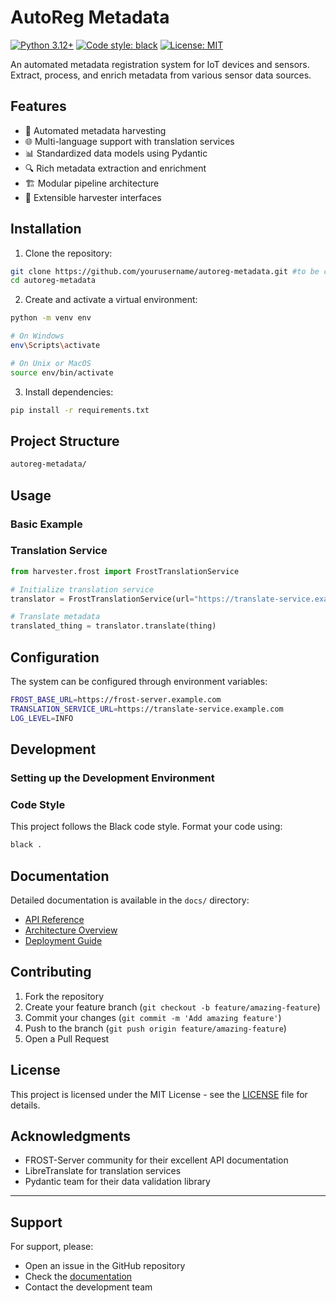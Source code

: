 # AutoReg Metadata

[![Python 3.12+](https://img.shields.io/badge/python-3.12+-blue.svg)](https://www.python.org/downloads/)
[![Code style: black](https://img.shields.io/badge/code%20style-black-000000.svg)](https://github.com/psf/black)
[![License: MIT](https://img.shields.io/badge/License-MIT-yellow.svg)](https://opensource.org/licenses/MIT)

An automated metadata registration system for IoT devices and sensors. Extract, process, and enrich metadata from various sensor data sources.

## Features

- 🔄 Automated metadata harvesting
- 🌐 Multi-language support with translation services
- 📊 Standardized data models using Pydantic
- 🔍 Rich metadata extraction and enrichment
- 🏗️ Modular pipeline architecture
- 🔌 Extensible harvester interfaces

## Installation

1. Clone the repository:

```bash
git clone https://github.com/yourusername/autoreg-metadata.git #to be changed
cd autoreg-metadata
```

2. Create and activate a virtual environment:

```bash
python -m venv env

# On Windows
env\Scripts\activate

# On Unix or MacOS
source env/bin/activate
```

3. Install dependencies:

```bash
pip install -r requirements.txt
```

## Project Structure

```bash
autoreg-metadata/

```

## Usage

### Basic Example

### Translation Service

```python
from harvester.frost import FrostTranslationService

# Initialize translation service
translator = FrostTranslationService(url="https://translate-service.example.com")

# Translate metadata
translated_thing = translator.translate(thing)
```

## Configuration

The system can be configured through environment variables:

```bash
FROST_BASE_URL=https://frost-server.example.com
TRANSLATION_SERVICE_URL=https://translate-service.example.com
LOG_LEVEL=INFO
```

## Development

### Setting up the Development Environment

### Code Style

This project follows the Black code style. Format your code using:

```bash
black .
```

## Documentation

Detailed documentation is available in the `docs/` directory:

- [API Reference](docs/api/README.md)
- [Architecture Overview](docs/architecture/README.md)
- [Deployment Guide](docs/deployment/README.md)

## Contributing

1. Fork the repository
2. Create your feature branch (`git checkout -b feature/amazing-feature`)
3. Commit your changes (`git commit -m 'Add amazing feature'`)
4. Push to the branch (`git push origin feature/amazing-feature`)
5. Open a Pull Request

## License

This project is licensed under the MIT License - see the [LICENSE](LICENSE) file for details.

## Acknowledgments

- FROST-Server community for their excellent API documentation
- LibreTranslate for translation services
- Pydantic team for their data validation library

---

## Support

For support, please:

- Open an issue in the GitHub repository
- Check the [documentation](docs/README.md)
- Contact the development team
